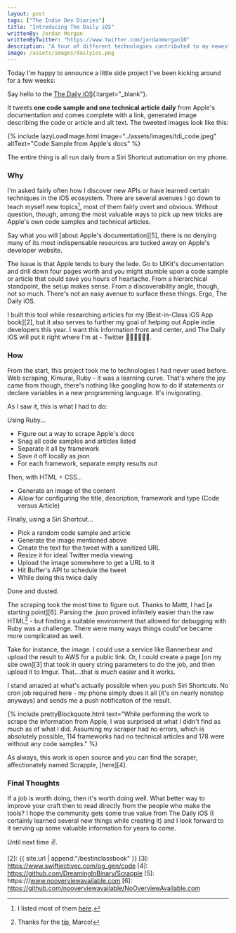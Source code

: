 ```yaml
---
layout: post
tags: ["The Indie Dev Diaries"]
title: "Introducing The Daily iOS"
writtenBy: Jordan Morgan
writtenByTwitter: "https://www.twitter.com/jordanmorgan10"
description: "A tour of different technologies contributed to my newest mini project, The Daily iOS."
image: /assets/images/dailyios.png
---
```


Today I'm happy to announce a little side project I've been kicking around for a few weeks:

Say hello to the [The Daily iOS][1]{:target="_blank"}. 

It tweets **one code sample and one technical article daily** from Apple's documentation and comes complete with a link, generated image describing the code or article and alt text. The tweeted images look like this:

{% include lazyLoadImage.html image="../assets/images/tdi_code.jpeg" altText="Code Sample from Apple's docs" %}

The entire thing is all run daily from a Siri Shortcut automation on my phone.

### Why
I'm asked fairly often how I discover new APIs or have learned certain techniques in the iOS ecosystem. There are several avenues I go down to teach myself new topics[^1], most of them fairly overt and obvious. Without question, though, among the most valuable ways to pick up new tricks are Apple's own code samples and technical articles.   

Say what you will [about Apple's documentation][5], there is no denying many of its most indispensable resources are tucked away on Apple's developer website. 

The issue is that Apple tends to bury the lede. Go to UIKit's documentation and drill down four pages worth and you might stumble upon a code sample or article that could save you hours of heartache. From a hierarchical standpoint, the setup makes sense. From a discoverability angle, though, not so much. There's not an easy avenue to surface these things. Ergo, The Daily iOS.

I built this tool while researching articles for my [Best-in-Class iOS App book][2], but it also serves to further my goal of helping out Apple indie developers this year. I want this information front and center, and The Daily iOS will put it right where I'm at - Twitter 🤦🏻‍♂️🤷🏻‍♂️. 

### How
From the start, this project took me to technologies I had never used before. Web scraping, Kimurai, Ruby - it was a learning curve. That's where the joy came from though, there's nothing like googling how to do if statements or declare variables in a new programming language. It's invigorating. 

As I saw it, this is what I had to do:

<span class="font-mono font-bold">Using Ruby...</span>
- Figure out a way to scrape Apple's docs
- Snag all code samples and articles listed
- Separate it all by framework
- Save it off locally as json
- For each framework, separate empty results out

<span class="font-mono font-bold">Then, with HTML + CSS...</span>
- Generate an image of the content
- Allow for configuring the title, description, framework and type (Code versus Article)

<span class="font-mono font-bold">Finally, using a Siri Shortcut...</span>
- Pick a random code sample and article
- Generate the image mentioned above
- Create the text for the tweet with a sanitized URL
- Resize it for ideal Twitter media viewing
- Upload the image somewhere to get a URL to it
- Hit Buffer's API to schedule the tweet
- While doing this twice daily

Done and dusted.

The scraping took the most time to figure out. Thanks to Mattt, I had [a starting point][6]. Parsing the .json proved infinitely easier than the raw HTML[^2] - but finding a suitable environment that allowed for debugging with Ruby was a challenge. There were many ways things could've became more complicated as well.

Take for instance, the image. I could use a service like Bannerbear and upload the result to AWS for a public link. Or, I could create a page [on my site own][3] that took in query string parameters to do the job, and then upload it to Imgur. That....that is _much_ easier and it works.

I stand amazed at what's actually possible when you push Siri Shortcuts. No cron job required here - my phone simply does it all (it's on nearly nonstop anyways) and sends me a push notification of the result. 

{% include prettyBlockquote.html text="While performing the work to scrape the information from Apple, I was surprised at what I didn't find as much as of what I did. Assuming my scraper had no errors, which is absolutely possible, 114 frameworks had no technical articles and 178 were without any code samples." %}

As always, this work is open source and you can find the scraper, affectionately named Scrapple, [here][4].

### Final Thoughts
If a job is worth doing, then it's worth doing well. What better way to improve your craft then to read directly from the people who make the tools? I hope the community gets some true value from The Daily iOS (I certainly learned several new things while creating it) and I look forward to it serving up some valuable information for years to come.

Until next time ✌️.

[1]: https://www.twitter.com/thedailyios
[2]: {{ site.url | append:"/bestinclassbook" }}
[3]: https://www.swiftjectivec.com/og_gen/code
[4]: https://github.com/DreamingInBinary/Scrapple
[5]: https:///www.nooverviewavailable.com
[6]: https://github.com/nooverviewavailable/NoOverviewAvailable.com

[^1]: I listed most of them <a href="https://twitter.com/JordanMorgan10/status/1368221163546152961?s=20">here</a>.
[^2]: Thanks for the <a href="https://twitter.com/marcoroth_/status/1367993064183242754?s=20">tip</a>, Marco!